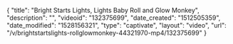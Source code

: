 {
    "title": "Bright Starts Lights, Lights Baby Roll and Glow Monkey",
    "description": "",
    "videoid": "132375699",
    "date_created": "1512505359",
    "date_modified": "1528156321",
    "type": "captivate",
    "layout": "video",
    "url": "\/v\/brightstartslights-rollglowmonkey-44321970-mp4\/132375699"
}